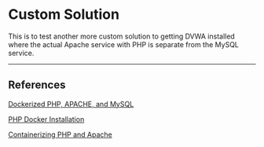 
# Custom Solution

This is to test another more custom solution to getting DVWA installed where the actual Apache service with PHP is separate from the MySQL service.

---

## References

[Dockerized PHP, APACHE, and MySQL](https://www.section.io/engineering-education/dockerized-php-apache-and-mysql-container-development-environment/)

[PHP Docker Installation](https://techexpert.tips/apache/php-docker-installation/)

[Containerizing PHP and Apache](https://www.howtogeek.com/devops/how-to-use-docker-to-containerise-php-and-apache/)
